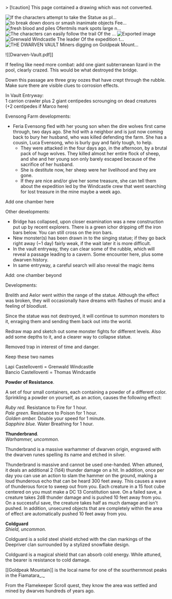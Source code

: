 \> [!caution] This page contained a drawing which was not converted.   

![If the characters attempt to take the Statue as pl...](Exported%20image%2020251029112810-0.png) ![to break down doors or smash inanimate objects Fee...](Exported%20image%2020251029112815-1.png) ![fresh blood and piles Ofentmils mark spots large n...](Exported%20image%2020251029112816-2.png) ![The characters can easily follow the trail Of the ...](Exported%20image%2020251029112818-3.png) ![Exported image](Exported%20image%2020251029112820-4.png) ![Grenwald Windcastle The leader Of the expedition t...](Exported%20image%2020251029112822-5.png) ![THE DWARVEN VAULT Miners digging on Goldpeak Mount...](Exported%20image%2020251029112823-6.png)

![[Dwarven-Vault.pdf]]

If feeling like need more combat: add one giant subterranean lizard in the pool, clearly crazed. This would be what destroyed the bridge.

Down this passage are three gray oozes that have crept through the rubble. Make sure there are visible clues to corrosion effects.

In Vault Entryway:  
1 carrion crawler plus 2 giant centipedes scrounging on dead creatures  
(+2 centipedes if Marco here)
    
Evensong Farm developments:

- Feria Evensong fled with her young son when the dire wolves first came through, two days ago. She hid with a neighbor and is just now coming back to bury her husband, who was killed defending the farm. She has a cousin, Luca Evensong, who is burly guy and fairly tough, to help.
    - They were attacked in the four days ago, in the afternoon, by a brutal pack of huge wolves. They killed almost her entire flock of sheep, and she and her young son only barely escaped because of the sacrifice of her husband.
    - She is destitute now, her sheep were her livelihood and they are gone.
    - If they are nice and/or give her some treasure, she can tell them about the expedition led by the Windcastle crew that went searching for lost treasure in the mine maybe a week ago.

Add one chamber here
 
Other developments:

- Bridge has collapsed, upon closer examination was a new construction put up by recent explorers. There is a green ichor dripping off the iron bars below. You can still cross on the iron bars.
- New monster(s) has been drawn in to the singing statue; if they go back right away (~1 day) fairly weak, if the wait later it is more difficult.
- In the vault entryway, they can clear some of the rubble, which will reveal a passage leading to a cavern. Some encounter here, plus some dwarven history.
- In same entryway, a careful search will also reveal the magic items

Add: one chamber beyond

Developments:
 
Brelith and Aelor went within the range of the statue. Although the effect was broken, they will occasionally have dreams with flashes of music and a feeling of bloodlust.
 
Since the statue was not destroyed, it will continue to summon monsters to it, enraging them and sending them back out into the world.
 
Redraw map and sketch out some monster fights for different levels. Also add some depths to it, and a clearer way to collapse statue.

Removed trap in interest of time and danger.

Keep these two names

Lapi Castelloventi = Grenwald Windcastle  
Bancio Castelloventi = Thomas Windcastle
 
**Powder of Resistance**.
 
A set of four small containers, each containing a powder of a different color. Sprinkling a powder on yourself, as an action, causes the following effect:
 
_Ruby red._ Resistance to Fire for 1 hour.  
_Pale green._ Resistance to Poison for 1 hour.  
_Golden amber._ Double your speed for 1 minute.  
_Sapphire blue._ Water Breathing for 1 hour.

**Thunderbrand**_._  
_Warhammer, uncommon._
 
Thunderbrand is a massive warhammer of dwarven origin, engraved with the dwarven runes spelling its name and etched in silver.
 
Thunderbrand is massive and cannot be used one-handed. When attuned, it deals an additional 2 (1d4) thunder damage on a hit. In addition, once per day you can use an action to slam the hammer on the ground, making a loud thunderous echo that can be heard 300 feet away. This causes a wave of thunderous force to sweep out from you. Each creature in a 15 foot cube centered on you must make a DC 13 Constitution save. On a failed save, a creature takes 2d8 thunder damage and is pushed 10 feet away from you. On a successful save, the creature takes half as much damage and isn't pushed. In addition, unsecured objects that are completely within the area of effect are automatically pushed 10 feet away from you.
 
**Coldguard**  
_Shield, uncommon._
 
Coldguard is a solid steel shield etched with the clan markings of the Deepriver clan surrounded by a stylized snowflake design.
 
Coldguard is a magical shield that can absorb cold energy. While attuned, the bearer is resistance to cold damage.

[[Goldpeak Mountain]] is the local name for one of the sourthernmost peaks in the Fiamatara_._
 
From the Flamekeeper Scroll quest, they know the area was settled and mined by dwarves hundreds of years ago.